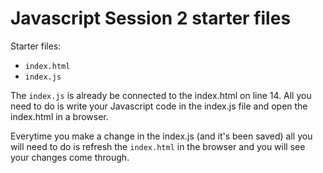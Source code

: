 # Javascript Session 2 starter files

Starter files:

- `index.html`
- `index.js`

The `index.js` is already be connected to the index.html on line 14. All you need to do is write your Javascript code in the index.js file and open the index.html in a browser.

Everytime you make a change in the index.js (and it's been saved) all you will need to do is refresh the `index.html` in the browser and you will see your changes come through.
